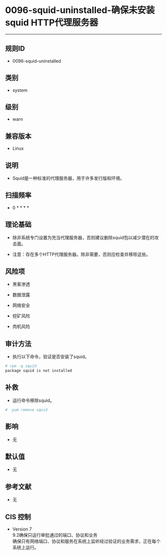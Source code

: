 # 0096-squid-uninstalled-确保未安装squid HTTP代理服务器
---

## 规则ID

- 0096-squid-uninstalled


## 类别

- system


## 级别

- warn


## 兼容版本


- Linux




## 说明


- Squid是一种标准的代理服务器，用于许多发行版和环境。



## 扫描频率
- 0 * * * *

## 理论基础


- 除非系统专门设置为充当代理服务器，否则建议删除squid包以减少潜在的攻击面。



- 注意：存在多个HTTP代理服务器。除非需要，否则应检查并移除这些。






## 风险项


- 黑客渗透



- 数据泄露



- 网络安全



- 挖矿风险



- 肉机风险



## 审计方法
- 执行以下命令，验证是否安装了squid。

```bash
# rpm -q squid
package squid is not installed
```



## 补救
- 运行命令移除squid。
```bash
#  yum remove squid
```



## 影响


- 无




## 默认值


- 无




## 参考文献


- 无



## CIS 控制


- Version 7<br>
    9.2确保只运行审批通过的端口、协议和业务<br>
       确保只有网络端口、协议和服务在系统上监听经过验证的业务需求，正在每个系统上运行。


